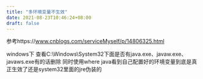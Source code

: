```yaml
---
title: "多环境变量不生效"
date: 2021-08-23T10:46:24+08:00
draft: false
---
```


参考https://www.cnblogs.com/serviceMyself/p/14806325.html

windows下 查看C:\Windows\System32下面是否有java.exe、javaw.exe、javaws.exe有的话删除
同时使用where java看到自己配置好的环境变量到底是真正生效了还是system32里面的jre伪装的